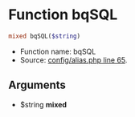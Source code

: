 Function bqSQL
===========================





```php
mixed bqSQL($string)
```

* Function name: bqSQL
* Source: [config/alias.php line 65](https://github.com/PrestaShop/PrestaShop/blob/1.5.0.1/config/alias.php#L65).

Arguments
---------

* $string **mixed**

